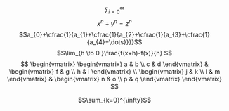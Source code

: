 $$\sum{^{{\infty}}_{i=0}}
$$
$$x{^n}+y{^n}=z{^n}$$
$$a_{0}+\cfrac{1}{a_{1}+\cfrac{1}{a_{2}+\cfrac{1}{a_{3}+\cfrac{1}{a_{4}+\dots}}}}$$
$$\lim_{h \to 0 }\frac{f(x+h)-f(x)}{h} $$
$$
\begin{vmatrix}
\begin{vmatrix}
a & b \\
c & d
\end{vmatrix} & \begin{vmatrix}
f & g \\
h & i
\end{vmatrix} \\
\begin{vmatrix}
j & k \\
l & m
\end{vmatrix}  &  \begin{vmatrix}
n & o \\
p & q
\end{vmatrix}
\end{vmatrix}
$$

$$\sum_{k=0}^{\infty}$$
$$$$